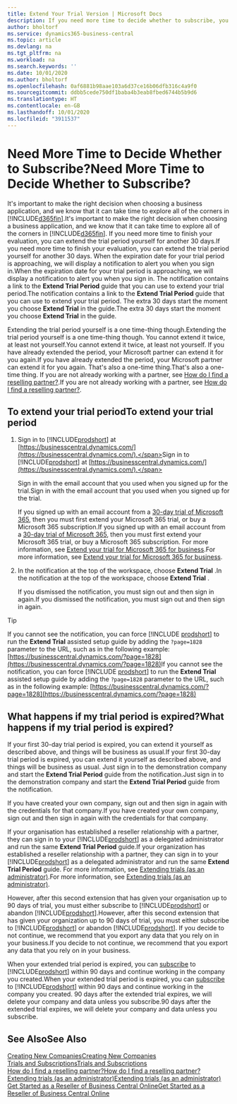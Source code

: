```yaml
---
title: Extend Your Trial Version | Microsoft Docs
description: If you need more time to decide whether to subscribe, you can extend your trial version.
author: bholtorf
ms.service: dynamics365-business-central
ms.topic: article
ms.devlang: na
ms.tgt_pltfrm: na
ms.workload: na
ms.search.keywords: ''
ms.date: 10/01/2020
ms.author: bholtorf
ms.openlocfilehash: 0af6881b98aae103a6d37ce16b06dfb316c4a9f0
ms.sourcegitcommit: ddbb5cede750df1baba4b3eab8fbed6744b5b9d6
ms.translationtype: HT
ms.contentlocale: en-GB
ms.lasthandoff: 10/01/2020
ms.locfileid: "3911537"
---
```

# <a name="need-more-time-to-decide-whether-to-subscribe"></a><span data-ttu-id="45cc4-103">Need More Time to Decide Whether to Subscribe?</span><span class="sxs-lookup"><span data-stu-id="45cc4-103">Need More Time to Decide Whether to Subscribe?</span></span>

<span data-ttu-id="45cc4-104">It's important to make the right decision when choosing a business application, and we know that it can take time to explore all of the corners in [!INCLUDE[d365fin](includes/d365fin_md.md)].</span><span class="sxs-lookup"><span data-stu-id="45cc4-104">It's important to make the right decision when choosing a business application, and we know that it can take time to explore all of the corners in [!INCLUDE[d365fin](includes/d365fin_md.md)].</span></span> <span data-ttu-id="45cc4-105">If you need more time to finish your evaluation, you can extend the trial period yourself for another 30 days.</span><span class="sxs-lookup"><span data-stu-id="45cc4-105">If you need more time to finish your evaluation, you can extend the trial period yourself for another 30 days.</span></span> <span data-ttu-id="45cc4-106">When the expiration date for your trial period is approaching, we will display a notification to alert you when you sign in.</span><span class="sxs-lookup"><span data-stu-id="45cc4-106">When the expiration date for your trial period is approaching, we will display a notification to alert you when you sign in.</span></span> <span data-ttu-id="45cc4-107">The notification contains a link to the **Extend Trial Period** guide that you can use to extend your trial period.</span><span class="sxs-lookup"><span data-stu-id="45cc4-107">The notification contains a link to the **Extend Trial Period** guide that you can use to extend your trial period.</span></span> <span data-ttu-id="45cc4-108">The extra 30 days start the moment you choose **Extend Trial** in the guide.</span><span class="sxs-lookup"><span data-stu-id="45cc4-108">The extra 30 days start the moment you choose **Extend Trial** in the guide.</span></span>

<span data-ttu-id="45cc4-109">Extending the trial period yourself is a one time-thing though.</span><span class="sxs-lookup"><span data-stu-id="45cc4-109">Extending the trial period yourself is a one time-thing though.</span></span> <span data-ttu-id="45cc4-110">You cannot extend it twice, at least not yourself.</span><span class="sxs-lookup"><span data-stu-id="45cc4-110">You cannot extend it twice, at least not yourself.</span></span> <span data-ttu-id="45cc4-111">If you have already extended the period, your Microsoft partner can extend it for you again.</span><span class="sxs-lookup"><span data-stu-id="45cc4-111">If you have already extended the period, your Microsoft partner can extend it for you again.</span></span> <span data-ttu-id="45cc4-112">That's also a one-time thing.</span><span class="sxs-lookup"><span data-stu-id="45cc4-112">That's also a one-time thing.</span></span> <span data-ttu-id="45cc4-113">If you are not already working with a partner, see [How do I find a reselling partner?](across-faq.md#findpartner).</span><span class="sxs-lookup"><span data-stu-id="45cc4-113">If you are not already working with a partner, see [How do I find a reselling partner?](across-faq.md#findpartner).</span></span>  

## <a name="to-extend-your-trial-period"></a><span data-ttu-id="45cc4-114">To extend your trial period</span><span class="sxs-lookup"><span data-stu-id="45cc4-114">To extend your trial period</span></span>

1. <span data-ttu-id="45cc4-115">Sign in to [!INCLUDE[prodshort](includes/prodshort.md)] at [https://businesscentral.dynamics.com/](https://businesscentral.dynamics.com/).</span><span class="sxs-lookup"><span data-stu-id="45cc4-115">Sign in to [!INCLUDE[prodshort](includes/prodshort.md)] at [https://businesscentral.dynamics.com/](https://businesscentral.dynamics.com/).</span></span>

    <span data-ttu-id="45cc4-116">Sign in with the email account that you used when you signed up for the trial.</span><span class="sxs-lookup"><span data-stu-id="45cc4-116">Sign in with the email account that you used when you signed up for the trial.</span></span>  

    <span data-ttu-id="45cc4-117">If you signed up with an email account from a [30-day trial of Microsoft 365](/microsoft-365/commerce/sign-up-for-office-365-trial), then you must first extend your Microsoft 365 trial, or buy a Microsoft 365 subscription.</span><span class="sxs-lookup"><span data-stu-id="45cc4-117">If you signed up with an email account from a [30-day trial of Microsoft 365](/microsoft-365/commerce/sign-up-for-office-365-trial), then you must first extend your Microsoft 365 trial, or buy a Microsoft 365 subscription.</span></span> <span data-ttu-id="45cc4-118">For more information, see [Extend your trial for Microsoft 365 for business](/microsoft-365/commerce/extend-your-trial).</span><span class="sxs-lookup"><span data-stu-id="45cc4-118">For more information, see [Extend your trial for Microsoft 365 for business](/microsoft-365/commerce/extend-your-trial).</span></span>
2. <span data-ttu-id="45cc4-119">In the notification at the top of the workspace, choose **Extend Trial** .</span><span class="sxs-lookup"><span data-stu-id="45cc4-119">In the notification at the top of the workspace, choose **Extend Trial** .</span></span>

    <span data-ttu-id="45cc4-120">If you dismissed the notification, you must sign out and then sign in again.</span><span class="sxs-lookup"><span data-stu-id="45cc4-120">If you dismissed the notification, you must sign out and then sign in again.</span></span>

> [!TIP]
> <span data-ttu-id="45cc4-121">If you cannot see the notification, you can force [!INCLUDE [prodshort](includes/prodshort.md)] to run the **Extend Trial** assisted setup guide by adding the ```?page=1828``` parameter to the URL, such as in the following example: [https://businesscentral.dynamics.com/?page=1828](https://businesscentral.dynamics.com/?page=1828)</span><span class="sxs-lookup"><span data-stu-id="45cc4-121">If you cannot see the notification, you can force [!INCLUDE [prodshort](includes/prodshort.md)] to run the **Extend Trial** assisted setup guide by adding the ```?page=1828``` parameter to the URL, such as in the following example: [https://businesscentral.dynamics.com/?page=1828](https://businesscentral.dynamics.com/?page=1828)</span></span>

## <a name="what-happens-if-my-trial-period-is-expired"></a><span data-ttu-id="45cc4-122">What happens if my trial period is expired?</span><span class="sxs-lookup"><span data-stu-id="45cc4-122">What happens if my trial period is expired?</span></span>

<span data-ttu-id="45cc4-123">If your first 30-day trial period is expired, you can extend it yourself as described above, and things will be business as usual.</span><span class="sxs-lookup"><span data-stu-id="45cc4-123">If your first 30-day trial period is expired, you can extend it yourself as described above, and things will be business as usual.</span></span> <span data-ttu-id="45cc4-124">Just sign in to the demonstration company and start the **Extend Trial Period** guide from the notification.</span><span class="sxs-lookup"><span data-stu-id="45cc4-124">Just sign in to the demonstration company and start the **Extend Trial Period** guide from the notification.</span></span>  

<span data-ttu-id="45cc4-125">If you have created your own company, sign out and then sign in again with the credentials for that company.</span><span class="sxs-lookup"><span data-stu-id="45cc4-125">If you have created your own company, sign out and then sign in again with the credentials for that company.</span></span>  

<span data-ttu-id="45cc4-126">If your organisation has established a reseller relationship with a partner, they can sign in to your [!INCLUDE[prodshort](includes/prodshort.md)] as a delegated administrator and run the same **Extend Trial Period** guide.</span><span class="sxs-lookup"><span data-stu-id="45cc4-126">If your organization has established a reseller relationship with a partner, they can sign in to your [!INCLUDE[prodshort](includes/prodshort.md)] as a delegated administrator and run the same **Extend Trial Period** guide.</span></span> <span data-ttu-id="45cc4-127">For more information, see [Extending trials (as an administrator)](/dynamics365/business-central/dev-itpro/administration/tenant-administration#extending-trials).</span><span class="sxs-lookup"><span data-stu-id="45cc4-127">For more information, see [Extending trials (as an administrator)](/dynamics365/business-central/dev-itpro/administration/tenant-administration#extending-trials).</span></span>  

<span data-ttu-id="45cc4-128">However, after this second extension that has given your organisation up to 90 days of trial, you must either subscribe to [!INCLUDE[prodshort](includes/prodshort.md)] or abandon [!INCLUDE[prodshort](includes/prodshort.md)].</span><span class="sxs-lookup"><span data-stu-id="45cc4-128">However, after this second extension that has given your organization up to 90 days of trial, you must either subscribe to [!INCLUDE[prodshort](includes/prodshort.md)] or abandon [!INCLUDE[prodshort](includes/prodshort.md)].</span></span> <span data-ttu-id="45cc4-129">If you decide to not continue, we recommend that you export any data that you rely on in your business.</span><span class="sxs-lookup"><span data-stu-id="45cc4-129">If you decide to not continue, we recommend that you export any data that you rely on in your business.</span></span>

<span data-ttu-id="45cc4-130">When your extended trial period is expired, you can [subscribe](https://go.microsoft.com/fwlink/?linkid=828659) to [!INCLUDE[prodshort](includes/prodshort.md)] within 90 days and continue working in the company you created.</span><span class="sxs-lookup"><span data-stu-id="45cc4-130">When your extended trial period is expired, you can [subscribe](https://go.microsoft.com/fwlink/?linkid=828659) to [!INCLUDE[prodshort](includes/prodshort.md)] within 90 days and continue working in the company you created.</span></span> <span data-ttu-id="45cc4-131">90 days after the extended trial expires, we will delete your company and data unless you subscribe.</span><span class="sxs-lookup"><span data-stu-id="45cc4-131">90 days after the extended trial expires, we will delete your company and data unless you subscribe.</span></span>  

## <a name="see-also"></a><span data-ttu-id="45cc4-132">See Also</span><span class="sxs-lookup"><span data-stu-id="45cc4-132">See Also</span></span>

[<span data-ttu-id="45cc4-133">Creating New Companies</span><span class="sxs-lookup"><span data-stu-id="45cc4-133">Creating New Companies</span></span>](about-new-company.md)  
[<span data-ttu-id="45cc4-134">Trials and Subscriptions</span><span class="sxs-lookup"><span data-stu-id="45cc4-134">Trials and Subscriptions</span></span>](across-preview.md)  
[<span data-ttu-id="45cc4-135">How do I find a reselling partner?</span><span class="sxs-lookup"><span data-stu-id="45cc4-135">How do I find a reselling partner?</span></span>](across-faq.md#findpartner)  
[<span data-ttu-id="45cc4-136">Extending trials (as an administrator)</span><span class="sxs-lookup"><span data-stu-id="45cc4-136">Extending trials (as an administrator)</span></span>](/dynamics365/business-central/dev-itpro/administration/tenant-administration#extending-trials)  
[<span data-ttu-id="45cc4-137">Get Started as a Reseller of Business Central Online</span><span class="sxs-lookup"><span data-stu-id="45cc4-137">Get Started as a Reseller of Business Central Online</span></span>](/dynamics365/business-central/dev-itpro/administration/get-started-online)  
